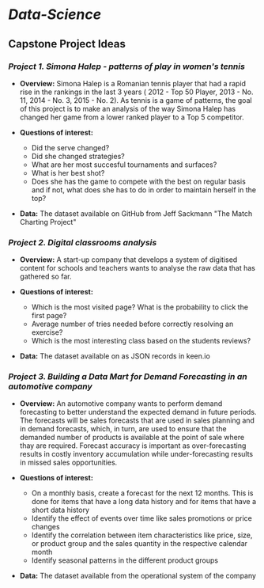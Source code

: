# *Data-Science*

## **Capstone Project Ideas**

### *Project 1. Simona Halep  - patterns of play in women's tennis*

* **Overview:** 
Simona Halep is a Romanian tennis player that had a rapid rise in the rankings in the last 3 years ( 2012 - Top 50 Player, 2013 - No. 11, 2014 - No. 3, 2015 - No. 2). As tennis is a game of patterns, the goal of this project is to make an analysis of the way Simona Halep has changed her game from a lower ranked player to a Top 5 competitor.

* **Questions of interest:**
    + Did the serve changed?
    + Did she changed strategies?
    + What are her most succesful tournaments and surfaces?
    + What is her best shot? 
    + Does she has the game to compete with the best on regular basis and if not, what does she has to do in order to maintain herself in the top?
    
* **Data:** 
The dataset available on GitHub from Jeff Sackmann "The Match Charting Project"

### *Project 2. Digital classrooms analysis*

* **Overview:**
A start-up company that develops a system of digitised content for schools and teachers wants to analyse the raw data that has gathered so far. 

* **Questions of interest:**
    + Which is the most visited page? What is the probability to click the first page?
    + Average number of tries needed before correctly resolving an exercise?
    + Which is the most interesting class based on the students reviews?

* **Data:** 
The dataset available on as JSON records in keen.io

### *Project 3. Building a Data Mart for Demand Forecasting in an automotive company*
* **Overview:**
An automotive company wants to perform demand forecasting to better understand the expected demand in future periods. The forecasts will be sales forecasts that are used in sales planning and in demand forecasts, which, in turn, are used to ensure that the demanded number of products is available at the point of sale where thay are required. Forecast accuracy is important as over-forecasting results in costly inventory accumulation while under-forecasting results in missed sales opportunities.

* **Questions of interest:**
    + On a monthly basis, create a forecast for the next 12 months. This is done for items that have a long data history and for items that have a short data history
    + Identify the effect of events over time like sales promotions or price changes
    + Identify the correlation between item characteristics like price, size, or product group and the sales quantity in the respective calendar month
    + Identify seasonal patterns in the different product groups
    
* **Data:** 
The dataset available from the operational system of the company

